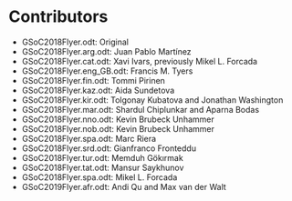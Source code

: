 
# Contributors

* GSoC2018Flyer.odt: Original
* GSoC2018Flyer.arg.odt: Juan Pablo Martínez
* GSoC2018Flyer.cat.odt: Xavi Ivars, previously Mikel L. Forcada
* GSoC2018Flyer.eng_GB.odt: Francis M. Tyers
* GSoC2018Flyer.fin.odt: Tommi Pirinen
* GSoC2018Flyer.kaz.odt: Aida Sundetova
* GSoC2018Flyer.kir.odt: Tolgonay Kubatova and Jonathan Washington
* GSoC2018Flyer.mar.odt: Shardul Chiplunkar and Aparna Bodas
* GSoC2018Flyer.nno.odt: Kevin Brubeck Unhammer
* GSoC2018Flyer.nob.odt: Kevin Brubeck Unhammer
* GSoC2018Flyer.spa.odt: Marc Riera
* GSoC2018Flyer.srd.odt: Gianfranco Fronteddu
* GSoC2018Flyer.tur.odt: Memduh Gökırmak
* GSoC2018Flyer.tat.odt: Mansur Saykhunov
* GSoC2018Flyer.spa.odt: Mikel L. Forcada
* GSoC2019Flyer.afr.odt: Andi Qu and Max van der Walt

